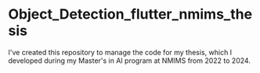 # Object_Detection_flutter_nmims_thesis
I've created this repository to manage the code for my thesis, which I developed during my Master's in AI program at NMIMS from 2022 to 2024.
